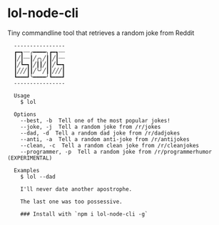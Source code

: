 # lol-node-cli

  Tiny commandline tool that retrieves a random joke from Reddit


      ----------------
      ┏━┓┈┈╭━━━━╮┏━┓┈┈
      ┃╱┃┈┈┃╱╭╮╱┃┃╱┃┈┈
      ┃╱┗━┓┃╱┃┃╱┃┃╱┗━┓
      ┃╱╱╱┃┃╱╰╯╱┃┃╱╱╱┃
      ┗━━━┛╰━━━━╯┗━━━┛
      ----------------

      Usage
        $ lol

      Options
        --best, -b  Tell one of the most popular jokes!
        --joke, -j  Tell a random joke from /r/jokes
        --dad, -d  Tell a random dad joke from /r/dadjokes
        --anti, -a  Tell a random anti-joke from /r/antijokes
        --clean, -c  Tell a random clean joke from /r/cleanjokes
        --programmer, -p  Tell a random joke from /r/programmerhumor (EXPERIMENTAL)

      Examples
        $ lol --dad

        I'll never date another apostrophe.

        The last one was too possessive.
        
        ### Install with `npm i lol-node-cli -g`
